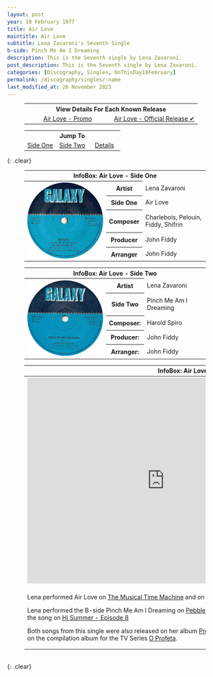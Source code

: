 ```yaml
---
layout: post
year: 18 February 1977
title: Air Love
maintitle: Air Love
subtitle: Lena Zavaroni's Seventh Single
b-side: Pinch Me Am I Dreaming
description: This is the Seventh single by Lena Zavaroni.
post_description: This is the Seventh single by Lena Zavaroni.
categories: [Discography, Singles, OnThisDay18February]
permalink: /discography/singles/:name
last_modified_at: 26 November 2023
---
```


<figure class="fig3">
<table style="text-align:center;">
<tr><th colspan="6">View Details For Each Known Release</th></tr>
<tr><td style="width:50%;"><a href="/discography/singles/1976-air-love-promo">Air Love - Promo</a></td><td style="width:50%;"><a href="/discography/singles/1977-02-18-air-love">Air Love - Official Release &#x2714;</a></td></tr>
</table>
</figure>

<figure class="fig3">
<table style="text-align:center;">
<tr><th colspan="6">Jump To</th></tr>
<tr><td style="width:33%;"><a href="#infobox1">Side One</a></td><td style="width:34%;"><a href="#infobox2">Side Two</a></td><td style="width:33%;"><a href="#infobox3">Details</a></td></tr>
</table>
</figure>

{: .clear}

<figure class="fig3">
<table>
<tr id="infobox1"><th colspan="3">InfoBox: Air Love - Side One</th></tr>
<tr>
<th style="width:45%; vertical-align:top;" rowspan="6" class="top"><a href="/assets/images/singles/lena-zavaroni-air-love-galaxy.jpg"><img src="/assets/images/singles/lena-zavaroni-air-love-galaxy.jpg" class="full-width zoom-in" /></a><br /></th>
</tr>
<tr><th style="width:15%;">Artist</th><td>Lena Zavaroni</td></tr>
<tr><th>Side One</th><td>Air Love</td></tr>
<tr><th>Composer</th><td>Charlebois, Pelouin, Fiddy, Shifrin</td></tr>
<tr><th>Producer</th><td>John Fiddy</td></tr>
<tr><th>Arranger</th><td>John Fiddy</td></tr>
</table>
</figure>

<figure class="fig3">
<table>
<tr id="infobox2"><th colspan="3">InfoBox: Air Love - Side Two</th></tr>
<tr>
<th style="width:45%; vertical-align:top;" rowspan="6" class="top"><a href="/assets/images/singles/lena-zavaroni-pinch-me-am-i-dreaming-galaxy.jpg"><img src="/assets/images/singles/lena-zavaroni-pinch-me-am-i-dreaming-galaxy.jpg" class="full-width zoom-in" /></a></th>
</tr>
<tr><th style="width:15%;">Artist</th><td>Lena Zavaroni</td></tr>
<tr><th>Side Two</th><td>Pinch Me Am I Dreaming</td></tr>
<tr><th>Composer:</th><td>Harold Spiro</td></tr>
<tr><th>Producer:</th><td>John Fiddy</td></tr>
<tr><th>Arranger:</th><td>John Fiddy</td></tr>
</table>
</figure>

<figure class="fig3">
<table>
<tr id="infobox3"><th colspan="3">InfoBox: Air Love - Details</th></tr>
<tr>
<th style="width:45%; vertical-align:top;" rowspan="6" class="top"><div class="responsive-video"><iframe width="640px" height="480px" src="https://www.youtube.com/embed/?playlist=2uWtecHKHRw,XTaSIoMmddg" frameborder="0" allow="accelerometer; autoplay; clipboard-write; encrypted-media; gyroscope; picture-in-picture" allowfullscreen></iframe></div></th>
</tr>
<tr><th style="width:15%;">Label</th><td>Galaxy – GY 114</td></tr>
<tr><th>Format</th><td>7" Vinyl, 45 Single</td></tr>
<tr><th>Country</th><td>UK</td></tr>
<tr><th>Released</th><td>18 February 1977</td></tr>
<tr><th>45Cat</th><td><a class="external-link" href="http://www.45cat.com/record/gy114">gy114</a></td></tr>
<tr class="split"><td colspan="3">
<p>Lena performed Air Love on <a href="/1977-02-15-the-musical-time-machine">The Musical Time Machine</a> and on <a href="/1977-08-28-hi-summer">Hi Summer - Episode 7</a>.</p>
<p>Lena performed the B-side Pinch Me Am I Dreaming on <a href="/1977-03-11-pebble-mill-at-one">Pebble Mill at One</a>, <a href="/1977-08-07-hi-summer">Hi Summer - Episode 4</a> and the chorus of the song on <a href="/1977-09-04-hi-summer">Hi Summer - Episode 8</a></p>
<p>Both songs from this single were also released on her album <a href="/discography/studio-albums/1977-presenting-lena-zavaroni">Presenting Lena Zavaroni</a> and Air Love was also released on the compilation album for the TV Series <a href="/discography/compilation-albums/1977-o-profeta-internacional">O Profeta</a>.</p>
</td></tr>
</table>
</figure>

<br />{: .clear}

